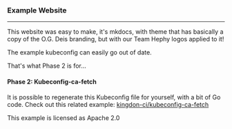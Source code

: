 ### Example Website

---

This website was easy to make, it's mkdocs, with theme that has basically a
copy of the O.G. Deis branding, but with our Team Hephy logos applied to it!

The example kubeconfig can easily go out of date.

That's what Phase 2 is for...


#### Phase 2: Kubeconfig-ca-fetch

It is possible to regenerate this Kubeconfig file for yourself, with a bit of
Go code. Check out this related example: [kingdon-ci/kubeconfig-ca-fetch][]


This example is licensed as Apache 2.0

[kingdon-ci/kubeconfig-ca-fetch]: https://github.com/kingdon-ci/kubeconfig-ca-fetch#readme
